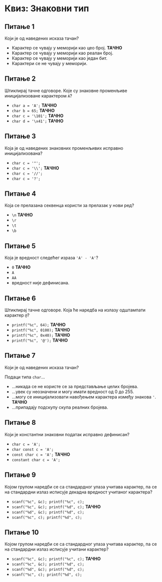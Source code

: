# Квиз: Знаковни тип

## Питање 1

Који је од наведених исказа тачан?

- Карактер се чувају у меморији као цео број. **ТАЧНО**
- Карактер се чувају у меморији као реалан број.
- Карактер се чувају у меморији као један бит.
- Карактери се не чувају у меморији.

## Питање 2

Штиклирај тачне одговоре. Које су знаковне променљиве иницијализоване
карактером `A`?

- `char a = 'A';` **ТАЧНО**
- `char b = 65;` **ТАЧНО**
- `char c = '\101';` **ТАЧНО**
- `char d = '\x41';` **ТАЧНО**

## Питање 3

Којa je од наведених знаковних променљивих исправно иницијализованa?

- `char c = '"';`
- `char c = '\\';` **ТАЧНО**
- `char c = '//';`
- `char c = '?';`

## Питање 4

Која се прелазана секвенца користи за прелазак у нови ред?

- `\n` **ТАЧНО**
- `\r`
- `\t`
- `\b`

## Питање 5

Која је вредност следећег израза `'A' - 'A'`?

- `0` **ТАЧНО**
- `A`
- `AА`
- вредност није дефинисана.

## Питање 6

Штиклирај тачне одговоре. Која ће наредба на излазу одштампати карактер `@`?

- `printf("%c", 64);` **ТАЧНО**
- `printf("%c", 0100);` **ТАЧНО**
- `printf("%c", 0x40);` **ТАЧНО**
- `printf("%c", '@');` **ТАЧНО**

## Питање 7

Који је од наведених исказа тачан?

Подаци типа `char`...

- ...никада се не користе се за представљање целих бројева.
- ...увек су неозначени и могу имати вредност од $0$ до $255$.
- ...могу се иницијализовати навођењем карактера између знакова `'`. **ТАЧНО**
- ...припадају подскупу скупа реалних бројева.

## Питање 8

Који je константни знаковни податак исправно дефинисан?

- `char c = 'A';`
- `char const c = 'A';`
- `const char c = 'A';` **ТАЧНО**
- `constant char c = 'A';`

## Питање 9

Којом групом наредби се са стандардног улаза учитава карактер, па се на
стандардни излаз исписује декадна вредност учитаног карактера?

- `scanf("%c", &c); printf("%c", c);`
- `scanf("%c", &c); printf("%d", c);` **ТАЧНО**
- `scanf("%d", &c); printf("%d", c);`
- `scanf("%c", c); printf("%d", c);`

## Питање 10

Којом групом наредби се са стандардног улаза учитава карактер, па се на
стандардни излаз исписује учитани карактер?

- `scanf("%c", &c); printf("%c", c);` **ТАЧНО**
- `scanf("%c", &c); printf("%d", c);`
- `scanf("%d", &c); printf("%d", c);`
- `scanf("%c", c); printf("%d", c);`
